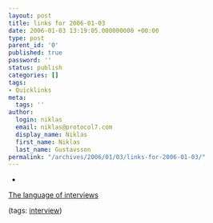```yaml
---
layout: post
title: links for 2006-01-03
date: 2006-01-03 13:19:05.000000000 +00:00
type: post
parent_id: '0'
published: true
password: ''
status: publish
categories: []
tags:
- Quicklinks
meta:
  tags: ''
author:
  login: niklas
  email: niklas@protocol7.com
  display_name: Niklas
  first_name: Niklas
  last_name: Gustavsson
permalink: "/archives/2006/01/03/links-for-2006-01-03/"
---
```

- 
[The language of interviews](http://beust.com/weblog/archives/000352.html)

(tags: [interview](http://del.icio.us/protocol7/interview))
